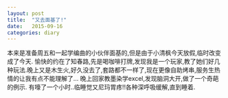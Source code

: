 ```yaml
---
layout: post
title:  "又去面基了!"
date:   2015-09-16
categories: diary
---
```

本来是准备周五和一起学编曲的小伙伴面基的,但是由于小清枫今天放假,临时改变成了今天.
愉快的约在了知春路,先是喝咖啡打牌,发现我是一个玩家,教了她们好几种玩法.晚上又是木生火,好久没去了,套路都不一样了,现在更像自助烤串,服务生热情的让我有点不能理解了...
晚上回家教墨染学excel,发现脑洞大开,做了一个奇葩的例示.
有嚎了一个小时..临睡觉又尼玛胃疼!!各种深呼吸缓解,直到睡着.

